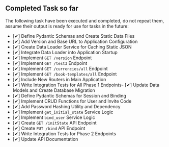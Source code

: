 
## Completed Task so far

The following task have been executed and completed, do not repeat them, assume their output is ready for use for tasks in the future:
- [✔] Define Pydantic Schemas and Create Static Data Files
- [✔] Add Version and Base URL to Application Configuration
- [✔] Create Data Loader Service for Caching Static JSON
- [✔] Integrate Data Loader into Application Startup
- [✔] Implement `GET /version` Endpoint
- [✔] Implement `GET /test3` Endpoint
- [✔] Implement `GET /currencies/all` Endpoint
- [✔] Implement `GET /book-templates/all` Endpoint
- [✔] Include New Routers in Main Application
- [✔] Write Integration Tests for All Phase 1 Endpoints- [✔] Update Data Models and Create Database Migration
- [✔] Define Pydantic Schemas for Session and Binding
- [✔] Implement CRUD Functions for User and Invite Code
- [✔] Add Password Hashing Utility and Dependency
- [✔] Implement `get_initial_state` Service Logic
- [✔] Implement `bind_user` Service Logic
- [✔] Create `GET /initState` API Endpoint
- [✔] Create `PUT /bind` API Endpoint
- [✔] Write Integration Tests for Phase 2 Endpoints
- [✔] Update API Documentation